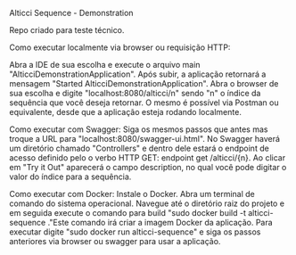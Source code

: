 Alticci Sequence - Demonstration

Repo criado para teste técnico.

Como executar localmente via browser ou requisição HTTP:

Abra a IDE de sua escolha e execute o arquivo main "AlticciDemonstrationApplication". Após subir, a aplicação retornará a mensagem "Started AlticciDemonstrationApplication". Abra o browser de sua escolha e digite "localhost:8080/alticci/n" sendo "n" o índice da sequência que você deseja retornar. O mesmo é possível via Postman ou equivalente, desde que a aplicação esteja rodando localmente.

Como executar com Swagger: Siga os mesmos passos que antes mas troque a URL para "localhost:8080/swagger-ui.html". No Swagger haverá um diretório chamado "Controllers" e dentro dele estará o endpoint de acesso definido pelo o verbo HTTP GET: endpoint get /alticci/{n}. Ao clicar em "Try it Out" aparecerá o campo description, no qual você pode digitar o valor do índice para a sequência.

Como executar com Docker: Instale o Docker. Abra um terminal de comando do sistema operacional. Navegue até o diretório raiz do projeto e em seguida execute o comando para build "sudo docker build -t alticci-sequence ."Este comando irá criar a imagem Docker da aplicação. Para executar digite "sudo docker run alticci-sequence" e siga os passos anteriores via browser ou swagger para usar a aplicação.
